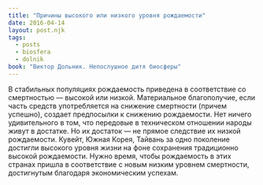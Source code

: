 ```yaml
---
title: "Причины высокого или низкого уровня рождаемости"
date: 2016-04-14
layout: post.njk
tags:
  - posts
  - biosfera
  - dolnik
book: "Виктор Дольник. Непослушное дитя биосферы"
---
```


В стабильных популяциях рождаемость приведена в соответствие со смертностью — высокой или низкой. Материальное благополучие, если часть средств употребляется на снижение смертности (причем успешно), создает предпосылки к снижению рождаемости. Нет ничего удивительного в том, что передовые в техническом отношении народы живут в достатке. Но их достаток — не прямое следствие их низкой рождаемости. Кувейт, Южная Корея, Тайвань за одно поколение достигли высокого уровня жизни на фоне сохранения традиционно высокой рождаемости. Нужно время, чтобы рождаемость в этих странах пришла в соответствие с новым низким уровнем смертности, достигнутым благодаря экономическим успехам.
